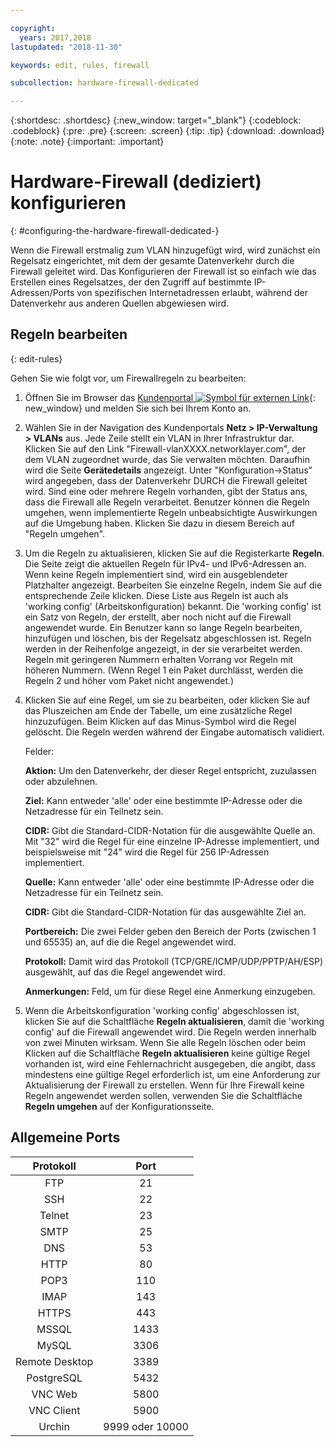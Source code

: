 ```yaml
---

copyright:
  years: 2017,2018
lastupdated: "2018-11-30"

keywords: edit, rules, firewall

subcollection: hardware-firewall-dedicated

---
```


{:shortdesc: .shortdesc}
{:new_window: target="_blank"}
{:codeblock: .codeblock}
{:pre: .pre}
{:screen: .screen}
{:tip: .tip}
{:download: .download}
{:note: .note}
{:important: .important}

# Hardware-Firewall (dediziert) konfigurieren
{: #configuring-the-hardware-firewall-dedicated-}

Wenn die Firewall erstmalig zum VLAN hinzugefügt wird, wird zunächst ein Regelsatz eingerichtet, mit dem der gesamte Datenverkehr durch die Firewall geleitet wird. Das Konfigurieren der Firewall ist so einfach wie das Erstellen eines Regelsatzes, der den Zugriff auf bestimmte IP-Adressen/Ports von spezifischen Internetadressen erlaubt, während der Datenverkehr aus anderen Quellen abgewiesen wird.

## Regeln bearbeiten
{: edit-rules}

Gehen Sie wie folgt vor, um Firewallregeln zu bearbeiten:

1. Öffnen Sie im Browser das [Kundenportal ![Symbol für externen Link](../../icons/launch-glyph.svg "Symbol für externen Link")](https://control.softlayer.com/){: new_window} und melden Sie sich bei Ihrem Konto an.
2. Wählen Sie in der Navigation des Kundenportals **Netz > IP-Verwaltung > VLANs** aus. Jede Zeile stellt ein VLAN in Ihrer Infrastruktur dar.  Klicken Sie auf den Link "Firewall-vlanXXXX.networklayer.com", der dem VLAN zugeordnet wurde, das Sie verwalten möchten. Daraufhin wird die Seite **Gerätedetails** angezeigt. Unter "Konfiguration->Status" wird angegeben, dass der Datenverkehr DURCH die Firewall geleitet wird. Sind eine oder mehrere Regeln vorhanden, gibt der Status ans, dass die Firewall alle Regeln verarbeitet. Benutzer können die Regeln umgehen, wenn implementierte Regeln unbeabsichtigte Auswirkungen auf die Umgebung haben. Klicken Sie dazu in diesem Bereich auf "Regeln umgehen".
3. Um die Regeln zu aktualisieren, klicken Sie auf die Registerkarte **Regeln**. Die Seite zeigt die aktuellen Regeln für IPv4- und IPv6-Adressen an.  Wenn keine Regeln implementiert sind, wird ein ausgeblendeter Platzhalter angezeigt.  Bearbeiten Sie einzelne Regeln, indem Sie auf die entsprechende Zeile klicken.  Diese Liste aus Regeln ist auch als 'working config' (Arbeitskonfiguration) bekannt. Die 'working config' ist ein Satz von Regeln, der erstellt, aber noch nicht auf die Firewall angewendet wurde. Ein Benutzer kann so lange Regeln bearbeiten, hinzufügen und löschen, bis der Regelsatz abgeschlossen ist.  Regeln werden in der Reihenfolge angezeigt, in der sie verarbeitet werden. Regeln mit geringeren Nummern erhalten Vorrang vor Regeln mit höheren Nummern. (Wenn Regel 1 ein Paket durchlässt, werden die Regeln 2 und höher vom Paket nicht angewendet.)
4. Klicken Sie auf eine Regel, um sie zu bearbeiten, oder klicken Sie auf das Pluszeichen am Ende der Tabelle, um eine zusätzliche Regel hinzuzufügen. Beim Klicken auf das Minus-Symbol wird die Regel gelöscht. Die Regeln werden während der Eingabe automatisch validiert.

    Felder:

    **Aktion:** Um den Datenverkehr, der dieser Regel entspricht, zuzulassen oder abzulehnen.

    **Ziel:** Kann entweder 'alle' oder eine bestimmte IP-Adresse oder die Netzadresse für ein Teilnetz sein.

    **CIDR:** Gibt die Standard-CIDR-Notation für die ausgewählte Quelle an.  Mit "32" wird die Regel für eine einzelne IP-Adresse implementiert, und beispielsweise mit "24" wird die Regel für 256 IP-Adressen implementiert.

    **Quelle:** Kann entweder 'alle' oder eine bestimmte IP-Adresse oder die Netzadresse für ein Teilnetz sein.

    **CIDR:** Gibt die Standard-CIDR-Notation für das ausgewählte Ziel an.

    **Portbereich:** Die zwei Felder geben den Bereich der Ports (zwischen 1 und 65535) an, auf die die Regel angewendet wird.

    **Protokoll:** Damit wird das Protokoll (TCP/GRE/ICMP/UDP/PPTP/AH/ESP) ausgewählt, auf das die Regel angewendet wird.

    **Anmerkungen:** Feld, um für diese Regel eine Anmerkung einzugeben.

5. Wenn die Arbeitskonfiguration 'working config' abgeschlossen ist, klicken Sie auf die Schaltfläche **Regeln aktualisieren**, damit die 'working config' auf die Firewall angewendet wird. Die Regeln werden innerhalb von zwei Minuten wirksam. Wenn Sie alle Regeln löschen oder beim Klicken auf die Schaltfläche **Regeln aktualisieren** keine gültige Regel vorhanden ist, wird eine Fehlernachricht ausgegeben, die angibt, dass mindestens eine gültige Regel erforderlich ist, um eine Anforderung zur Aktualisierung der Firewall zu erstellen. Wenn für Ihre Firewall keine Regeln angewendet werden sollen, verwenden Sie die Schaltfläche **Regeln umgehen** auf der Konfigurationsseite. 

## Allgemeine Ports

| Protokoll | Port |
| :-----: | :-----: |
| FTP | 21 |
| SSH | 22 |
| Telnet | 23 |
| SMTP | 25 |
| DNS | 53 |
| HTTP | 80 |
| POP3 | 110 |
| IMAP | 143 |
| HTTPS | 443 |
| MSSQL | 1433 |
| MySQL | 3306 |
| Remote Desktop | 3389 |
| PostgreSQL | 5432 |
| VNC Web | 5800 |
| VNC Client | 5900 |
| Urchin | 9999 oder 10000 ||

